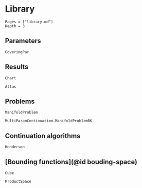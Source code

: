 # Library

```@contents
Pages = ["library.md"]
Depth = 3
```

## Parameters

```@docs
CoveringPar
```

## Results

```@docs
Chart
```

```@docs
Atlas
```

## Problems

```@docs
ManifoldProblem
```

```@docs
MultiParamContinuation.ManifoldProblemBK
```

## Continuation algorithms

```@docs
Henderson
```

## [Bounding functions](@id bouding-space)

```@docs
Cube
```

```@docs
ProductSpace
```